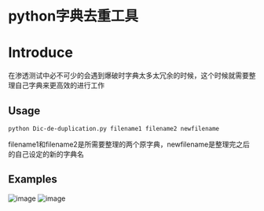 # python字典去重工具

# Introduce

在渗透测试中必不可少的会遇到爆破时字典太多太冗余的时候，这个时候就需要整理自己字典来更高效的进行工作

## Usage

`python Dic-de-duplication.py filename1 filename2 newfilename`

filename1和filename2是所需要整理的两个原字典，newfilename是整理完之后的自己设定的新的字典名

## Examples
![image](https://user-images.githubusercontent.com/75559487/158933153-5e6863c1-f3d5-47a9-9a07-5637eb3cba7a.png)
![image](https://user-images.githubusercontent.com/75559487/158933174-1638935b-5a77-4702-9561-7df38a9ba7a1.png)

